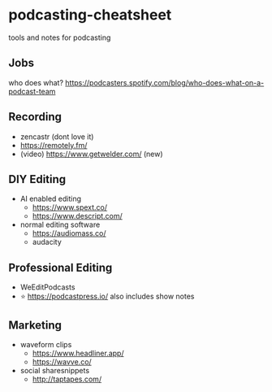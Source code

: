 # podcasting-cheatsheet

tools and notes for podcasting

## Jobs

who does what? https://podcasters.spotify.com/blog/who-does-what-on-a-podcast-team

## Recording

- zencastr (dont love it)
- https://remotely.fm/
- (video) https://www.getwelder.com/ (new)


## DIY Editing

- AI enabled editing
  - https://www.spext.co/
  - https://www.descript.com/
- normal editing software
	- https://audiomass.co/
	- audacity

## Professional Editing

- WeEditPodcasts
- :star: https://podcastpress.io/ also includes show notes

## Marketing

- waveform clips
  - https://www.headliner.app/
  - https://wavve.co/
- social sharesnippets
  - http://taptapes.com/
